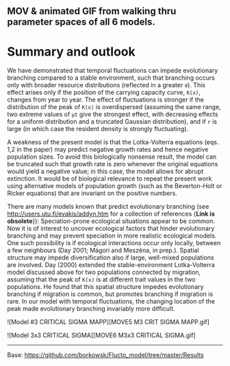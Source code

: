 ## MOV & animated GIF from walking thru parameter spaces of all 6 models. 

# Summary and outlook

We have demonstrated that temporal fluctuations can impede evolutionary branching compared to a stable environment, such that branching occurs only with broader resource distributions (reflected in a greater `σ`). This effect arises only if the position of the carrying capacity curve, `K(x)`, changes from year to year. The effect of fluctuations is stronger if the distribution of the peak of `K(x)` is overdispersed (assuming the same range, two extreme values of `μt` give the strongest effect, with decreasing effects for a uniform distribution and a truncated Gaussian distribution), and if `r` is large (in which case the resident density is strongly fluctuating).

A weakness of the present model is that the Lotka-Volterra equations (eqs. 1,2 in the paper) may predict negative growth rates and hence negative population sizes. To avoid this biologically nonsense result, the model can be truncated such that growth rate is zero whenever the original equations would yield a negative value; in this case, the model allows for abrupt extinction. It would be of biological relevance to repeat the present work using alternative models of population growth (such as the Beverton-Holt or Ricker equations) that are invariant on the positive numbers.

There are many models known that predict evolutionary branching (see http://users.utu.fi/evakis/addyn.htm for a collection of references {**Link is obsolete**}): Speciation-prone ecological situations appear to be common. Now it is of interest to uncover ecological factors that hinder evolutionary branching and may prevent speciation in more realistic ecological models. One such possibility is if ecological interactions occur only locally, between a few neighbours (Day 2001; Mágori and Meszéna, in prep.). Spatial structure may impede diversification also if large, well-mixed populations are involved. Day (2000) extended the stable-environment Lotka-Volterra model discussed above for two populations connected by migration, assuming that the peak of `K(x)` is at different trait values in the two populations. He found that this spatial structure impedes evolutionary branching if migration is common, but promotes branching if migration is rare. In our model with temporal fluctuations, the changing location of the peak made evolutionary branching invariably more difficult.

![Model #3 CRITICAL SIGMA MAPP][MOVE5 M3 CRIT SIGMA MAPP.gif]

![Model 3x3 CRITICAL SIGMA][MOVE6 M3x3 CRITICAL SIGMA.gif]


------------------------------------------------------------------
Base: https://github.com/borkowsk/Flucto_model/tree/master/Results
